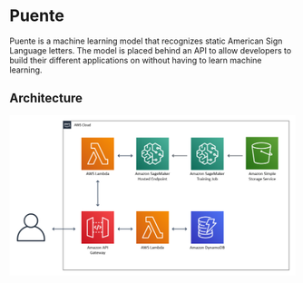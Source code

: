 # Puente

Puente is a machine learning model that recognizes static American Sign Language letters. The model is placed behind an API to allow developers to build their different applications on without having to learn machine learning. 

## Architecture
![](pictures/puente_architecture_new.PNG)
